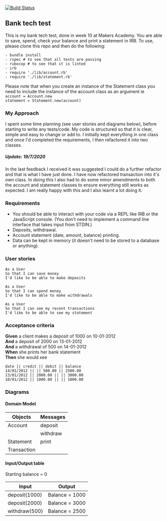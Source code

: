 [![Build Status](https://travis-ci.org/cmb84scd/bank_tech_test.svg?branch=master)](https://travis-ci.org/cmb84scd/bank_tech_test)

## Bank tech test
This is my bank tech test, done in week 10 at Makers Academy. You are able to save, spend, check your balance and print a statement in IRB. To use, please clone this repo and then do the following:
```
- bundle install
- rspec # to see that all tests are passing
- rubocop # to see that it is linted
- irb
- require './lib/account.rb'
- require './lib/statement.rb'
```
Please note that when you create an instance of the Statement class you need to include the instance of the account class as an argument ie<br>
`account = Account.new`<br>
`statement = Statement.new(account)`

### My Approach
I spent some time planning (see user stories and diagrams below), before starting to write any tests/code. My code is structured so that it is clear, simple and easy to change or add to. I initially kept everything in one class and once I'd completed the requirements, I then refactored it into two classes.

##### Update: 19/7/2020
In the last feedback I received it was suggested I could do a further refactor and that is what I have just done. I have now refactored transaction into it's own class. In doing this I also had to do some minor amendments to both the account and statement classes to ensure everything still works as expected. I am really happy with this and I also learnt a lot doing it.

### Requirements
- You should be able to interact with your code via a REPL like IRB or the JavaScript console. (You don't need to implement a command line interface that takes input from STDIN.)
- Deposits, withdrawal.
- Account statement (date, amount, balance) printing.
- Data can be kept in memory (it doesn't need to be stored to a database or anything).

### User stories
```
As a User
So that I can save money
I'd like to be able to make deposits
```
```
As a User
So that I can spend money
I'd like to be able to make withdrawals
```
```
As a User
So that I can see my recent transactions
I'd like to be able to see my statement
```

### Acceptance criteria
<strong>Given</strong> a client makes a deposit of 1000 on 10-01-2012<br>
<strong>And</strong> a deposit of 2000 on 13-01-2012<br>
<strong>And</strong> a withdrawal of 500 on 14-01-2012<br>
<strong>When</strong> she prints her bank statement<br>
<strong>Then</strong> she would see
```
date || credit || debit || balance
14/01/2012 || || 500.00 || 2500.00
13/01/2012 || 2000.00 || || 3000.00
10/01/2012 || 1000.00 || || 1000.00
```

### Diagrams
#### Domain Model
| Objects | Messages |
| --- | --- |
| Account | deposit |
| | withdraw |
| Statement | print |
| Transaction | |

#### Input/Output table
Starting balance = 0

| Input | Output |
| --- | --- |
| deposit(1000) | Balance = 1000 |
| deposit(2000) | Balance = 3000 |
| withdraw(500) | Balance = 2500 |
